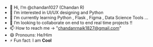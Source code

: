 - 👋 Hi, I’m @chandan1027 (Chandan R)
- 👀 I’m interested in UI/UX designing and Python
- 🌱 I’m currently learning Python , Flask , Figma , Data Science Tools ...
- 💞️ I’m looking to collaborate on end to end real time projects !!
- 📫 How to reach me -> "chandanrnaik1827@gmail.com"
- 😄 Pronouns: He/Him
- ⚡ Fun fact: I am **Cool**
